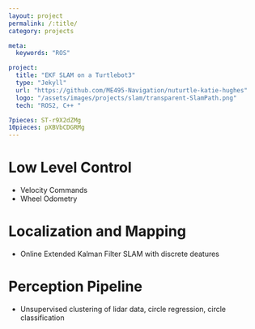 ```yaml
---
layout: project
permalink: /:title/
category: projects

meta:
  keywords: "ROS"

project:
  title: "EKF SLAM on a Turtlebot3"
  type: "Jekyll"
  url: "https://github.com/ME495-Navigation/nuturtle-katie-hughes"
  logo: "/assets/images/projects/slam/transparent-SlamPath.png"
  tech: "ROS2, C++ "

7pieces: ST-r9X2dZMg
10pieces: pXBVbCDGRMg
---
```


# Low Level Control

* Velocity Commands
* Wheel Odometry

# Localization and Mapping

* Online Extended Kalman Filter SLAM with discrete deatures

# Perception Pipeline

* Unsupervised clustering of lidar data, circle regression, circle classification

<br><br>

<!-- {% include youtubePlayer.html id=page.10pieces %} -->

